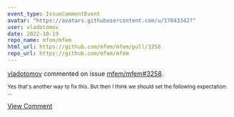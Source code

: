 ```yaml
---
event_type: IssueCommentEvent
avatar: "https://avatars.githubusercontent.com/u/17843342?"
user: vladotomov
date: 2022-10-19
repo_name: mfem/mfem
html_url: https://github.com/mfem/mfem/pull/3258
repo_url: https://github.com/mfem/mfem
---
```


<a href='https://github.com/vladotomov' target='_blank'>vladotomov</a> commented on issue <a href='https://github.com/mfem/mfem/pull/3258' target='_blank'>mfem/mfem#3258</a>.

<small>Yes that's another way to fix this. But then I think we should set the following expectation:...</small>

<a href='https://github.com/mfem/mfem/pull/3258' target='_blank'>View Comment</a>
